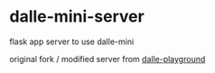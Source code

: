 # dalle-mini-server

flask app server to use dalle-mini

original fork / modified server from [dalle-playground](https://github.com/saharmor/dalle-playground)